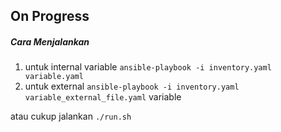 ## On Progress

##### Cara Menjalankan
1) untuk internal variable `ansible-playbook -i inventory.yaml variable.yaml` 
2) untuk external `ansible-playbook -i inventory.yaml variable_external_file.yaml` variable

atau cukup jalankan `./run.sh`
